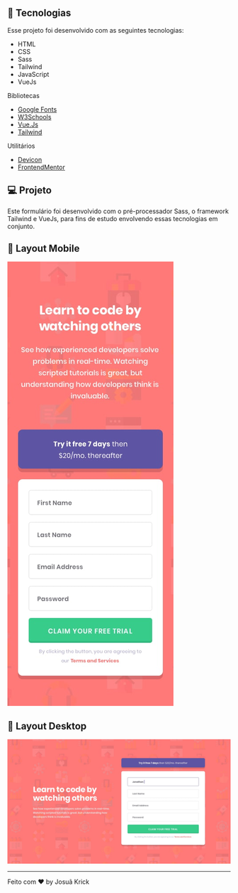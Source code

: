 ## 🚀 Tecnologias

Esse projeto foi desenvolvido com as seguintes tecnologias:

- HTML
- CSS
- Sass
- Tailwind
- JavaScript
- VueJs

Bibliotecas

- [Google Fonts](https://fonts.google.com/)
- [W3Schools](https://www.w3schools.com/)
- [Vue.Js](https://vuejs.org/guide/introduction.html)
- [Tailwind](https://tailwindcss.com/)

Utilitários

- [Devicon](https://devicon.dev/)
- [FrontendMentor](https://www.frontendmentor.io/)

## 💻 Projeto

Este formulário foi desenvolvido com o pré-processador Sass, o framework Tailwind e VueJs, para fins de estudo envolvendo essas tecnologias em conjunto.


## 🔖 Layout Mobile

<img src="mobile-design.jpg">

## 🔖 Layout Desktop
<img src="desktop-design.jpg">



---

Feito com ♥ by Josuã Krick

